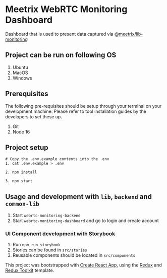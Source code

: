 # Meetrix WebRTC Monitoring Dashboard

Dashboard that is used to present data captured via [@meetrix/lib-monitoring](https://gitlab.com/meetrix/products/webrtc-monitoring/lib-monitoring)

## Project can be run on following OS

1. Ubuntu
2. MacOS
3. Windows

## Prerequisites

The following pre-requisites should be setup through your terminal on your development machine. Please refer to tool installation guides by the developers to set these up. 

1. Git
2. Node 16

## Project setup
   ```shell
   # Copy the .env.example contents into the .env
   1. cat .env.example > .env
   
   2. npm install

   3. npm start
   ```
## Usage and development with `lib`, `backend` and `common-lib`

1. Start `webrtc-monitoring-backend`
2. Start `webrtc-monitoring-dashboard` and go to login and create account

### UI Component development with [Storybook](https://storybook.js.org/docs/react/get-started/introduction)

1. Run `npm run storybook`
2. Stories can be found in `src/stories`
3. Reusable components should be located in `src/components`

This project was bootstrapped with [Create React App](https://github.com/facebook/create-react-app), using the [Redux](https://redux.js.org/) and [Redux Toolkit](https://redux-toolkit.js.org/) template.
